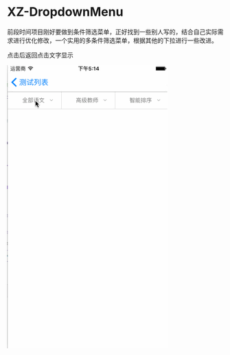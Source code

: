 # XZ-DropdownMenu
前段时间项目刚好要做到条件筛选菜单，正好找到一些别人写的，结合自己实际需求进行优化修改，一个实用的多条件筛选菜单，根据其他的下拉进行一些改进。

点击后返回点击文字显示

![](https://github.com/sidiaoling/XZ-DropdownMenu/blob/master/Untitled.gif)
